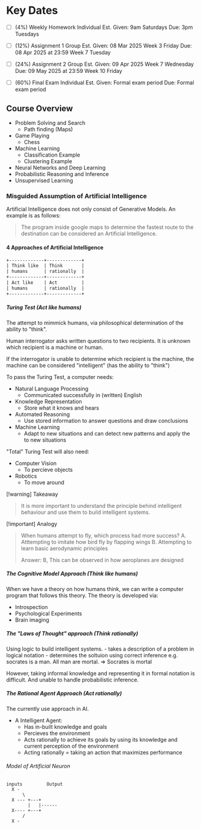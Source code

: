 # Key Dates

- [ ] (4%) Weekly Homework 
        Individual
     Est. Given: 9am Saturdays
            Due: 3pm Tuesdays 

- [ ] (12%) Assignment 1 
        Group
     Est. Given: 08 Mar 2025 Week 3 Friday
            Due: 08 Apr 2025 at 23:59 Week 7 Tuesday

- [ ] (24%) Assignment 2 
        Group
     Est. Given: 09 Apr 2025 Week 7 Wednesday
            Due: 09 May 2025 at 23:59 Week 10 Friday

- [ ] (60%) Final Exam 
        Individual
     Est. Given: Formal exam period 
            Due: Formal exam period

## Course Overview
- Problem Solving and Search
    - Path finding (Maps)
- Game Playing
    - Chess
- Machine Learning
    - Classification Example
    - Clustering Example
- Neural Networks and Deep Learning
- Probabilistic Reasoning and Inference
- Unsupervised Learning

### Misguided Assumption of Artificial Intelligence
Artificial Intelligence does not only consist of Generative Models.
An example is as follows:
> The program inside google maps to determine the fastest route
> to the destination can be considered an Artificial Intelligence.

#### 4 Approaches of Artificial Intelligence
``` txt
+-------------+-------------+
| Think like  | Think       |
| humans      | rationally  |
+-------------+-------------+
| Act like    | Act         |
| humans      | rationally  |
+-------------+-------------+
```

##### Turing Test (Act like humans)
The attempt to mimmick humans, via philosophical determination 
of the ability to "think".

Human interrogator asks written questions to two recipients.
It is unknown which recipient is a machine or human.

If the interrogator is unable to determine which recipient is
the machine, the machine can be considered "intelligent" (has
the ability to "think")

To pass the Turing Test, a computer needs:
- Natural Language Processing
    - Communicated successfully in (written) English
- Knowledge Representation
    - Store what it knows and hears
- Automated Reasoning
    - Use stored information to answer questions and 
      draw conclusions
- Machine Learning
    - Adapt to new situations and can detect new patterns
      and apply the to new situations

"Total" Turing Test will also need:
- Computer Vision
    - To percieve objects
- Robotics
    - To move around

[!warning] Takeaway
> It is more important to understand the principle behind
> intelligent behaviour and use them to build intelligent
> systems.

[!important] Analogy
> When humans attempt to fly, which process had more success?
> A. Atttempting to imitate how bird fly by flapping wings
> B. Attempting to learn basic aerodynamic principles 
>
> Answer: B, This can be observed in how aeroplanes are designed

##### The Cognitive Model Approach (Think like humans)
When we have a theory on how humans think, we can write a computer
program that follows this theory.
The theory is developed via:
- Introspection
- Psychological Experiments
- Brain imaging

##### The "Laws of Thought" approach (Think rationally)
Using logic to build intelligent systems.
    - takes a description of a problem in logical notation
    - determines the soltuion using correct inference
e.g.
    socrates is a man. All man are mortal.
    => Socrates is mortal

However, taking informal knowledge and representing it in formal
notation is difficult. And unable to handle probabilistic inference.

##### The Rational Agent Approach (Act rationally)
The currently use approach in AI.

- A Intelligent Agent:
    - Has in-built knowledge and goals
    - Percieves the environment
    - Acts rationally to achieve its goals by using its knowledge
      and current perception of the environment
    - Acting rationally = taking an action that maximizes performance

###### Model of Artificial Neuron
```
inputs         Output
  X -
      \
  X --- +---+
        |   |------
  X---- +---+
      /
  X -
```


